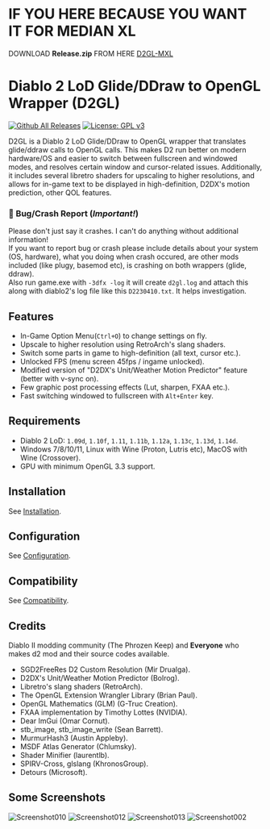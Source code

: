 # IF YOU HERE BECAUSE YOU WANT IT FOR MEDIAN XL
DOWNLOAD **Release.zip** FROM HERE [D2GL-MXL](https://github.com/Pooquer/d2gl-mxl/releases)


# Diablo 2 LoD Glide/DDraw to OpenGL Wrapper (D2GL)
[![Github All Releases](https://img.shields.io/github/downloads/bayaraa/d2gl/total.svg)](https://github.com/bayaraa/d2gl/releases) [![License: GPL v3](https://img.shields.io/badge/License-GPLv3-blue.svg)](https://github.com/bayaraa/d2gl/blob/master/LICENSE.md)

D2GL is a Diablo 2 LoD Glide/DDraw to OpenGL wrapper that translates glide/ddraw calls to OpenGL calls. This makes D2 run better on modern hardware/OS and easier to switch between fullscreen and windowed modes, and resolves certain window and cursor-related issues. Additionally, it includes several libretro shaders for upscaling to higher resolutions, and allows for in-game text to be displayed in high-definition, D2DX's motion prediction, other QOL features.

### 🚩 Bug/Crash Report (***Important!***)

Please don't just say it crashes. I can't do anything without additional information!  
If you want to report bug or crash please include details about your system (OS, hardware), what you doing when crash occured, are other mods included (like plugy, basemod etc), is crashing on both wrappers (glide, ddraw).  
Also run game.exe with `-3dfx -log` it will create `d2gl.log` and attach this along with diablo2's log file like this `D2230410.txt`. It helps investigation.

## Features

- In-Game Option Menu(`Ctrl+O`) to change settings on fly.
- Upscale to higher resolution using RetroArch's slang shaders.
- Switch some parts in game to high-definition (all text, cursor etc.).
- Unlocked FPS (menu screen 45fps / ingame unlocked).
- Modified version of "D2DX's Unit/Weather Motion Predictor" feature (better with v-sync on).
- Few graphic post processing effects (Lut, sharpen, FXAA etc.).
- Fast switching windowed to fullscreen with `Alt+Enter` key.

## Requirements

- Diablo 2 LoD: ``1.09d``, ``1.10f``, ``1.11``, ``1.11b``, ``1.12a``, ``1.13c``, ``1.13d``, ``1.14d``.
- Windows 7/8/10/11, Linux with Wine (Proton, Lutris etc), MacOS with Wine (Crossover).
- GPU with minimum OpenGL 3.3 support.

## Installation

See [Installation](https://github.com/bayaraa/d2gl/wiki/Installation).

## Configuration

See [Configuration](https://github.com/bayaraa/d2gl/wiki/Configuration).

## Compatibility

See [Compatibility](https://github.com/bayaraa/d2gl/wiki/Compatibility).

## Credits

Diablo II modding community (The Phrozen Keep) and **Everyone** who makes d2 mod and their source codes available.

- SGD2FreeRes D2 Custom Resolution (Mir Drualga).
- D2DX's Unit/Weather Motion Predictor (Bolrog).
- Libretro's slang shaders (RetroArch).
- The OpenGL Extension Wrangler Library (Brian Paul).
- OpenGL Mathematics (GLM) (G-Truc Creation).
- FXAA implementation by Timothy Lottes (NVIDIA).
- Dear ImGui (Omar Cornut).
- stb_image, stb_image_write (Sean Barrett).
- MurmurHash3 (Austin Appleby).
- MSDF Atlas Generator (Chlumsky).
- Shader Minifier (laurentlb).
- SPIRV-Cross, glslang (KhronosGroup).
- Detours (Microsoft).

## Some Screenshots

![Screenshot010](https://user-images.githubusercontent.com/2043880/220664490-2a9b34d8-ca7c-4e52-a57d-d43c508f5813.png)
![Screenshot012](https://user-images.githubusercontent.com/2043880/220668775-3351be3b-27fa-4800-883f-09e5eb935c47.png)
![Screenshot013](https://user-images.githubusercontent.com/2043880/220666692-967a8c13-f480-4ac6-af1e-b45fda3bdee3.png)
![Screenshot002](https://user-images.githubusercontent.com/2043880/220667272-a83aa2cd-d038-41ea-a878-a6e148b8f9f6.png)
